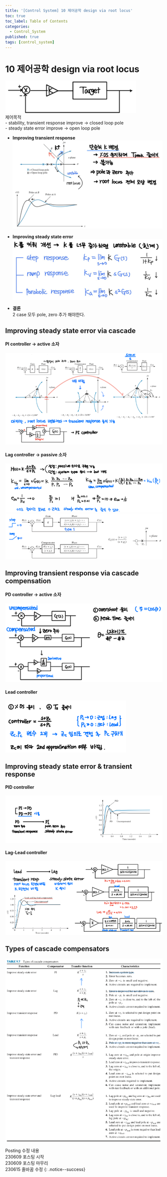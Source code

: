 ```yaml
---
title: '[Control System] 10 제어공학 design via root locus'
toc: true
toc_label: Table of Contents
categories:
  - Control_System
published: true
tags: [control_system]
---
```


# 10 제어공학 design via root locus
![design via root locus](/assets/images/Control_System_img/10-1-design.jpg)  
제어목적  
	- stability, transient response improve -> closed loop pole  
	- steady state error improve                 -> open loop pole  

* **Improving transient response**  
![improve-transient-response](/assets/images/Control_System_img/10-2-improve-transient-response.jpg)  
  
* **Improving steady state error**  
![improve-steady-state-error](/assets/images/Control_System_img/10-3-improve-steady-state-error.jpg)  
  
* **결론**  
2 case 모두 pole, zero 추가 해야한다.  
  
## Improving steady state error via cascade
#### PI controller -> active 소자
![PI controller - active](/assets/images/Control_System_img/10-4-pi-controller.png)
  
#### Lag controller -> passive 소자  
![Lag controller - passive](/assets/images/Control_System_img/10-5-lag-controller-1.png)  
![Lag controller - passive](/assets/images/Control_System_img/10-5-lag-controller-2.png)  

## Improving transient response via cascade compensation
#### PD controller -> active 소자  
![PD controller - active](/assets/images/Control_System_img/10-6-pd-controller.png)  
  
#### Lead controller  
![Lead controller](/assets/images/Control_System_img/10-7-lead-controller.png)  
  
## Improving steady state error & transient response  
#### PID controller  
![PID controller](/assets/images/Control_System_img/10-8-pid-controller.png)  
  
#### Lag-Lead controller  
![Lag-Lead controller](/assets/images/Control_System_img/10-9-lag-lead-controller.png)  
  
## Types of cascade compensators  
![cascade compensator](/assets/images/Control_System_img/10-10-cascade-compensator.png)  


Posting 수정 내용   
230609 포스팅 시작  
230609 포스팅 마무리  
230615 줄바꿈 수정
{: .notice--success}



